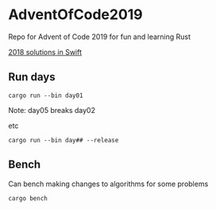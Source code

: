 # AdventOfCode2019
Repo for Advent of Code 2019 for fun and learning Rust

[2018 solutions in Swift](https://github.com/Jacobious52/AdventOfCode2018)

## Run days

`cargo run --bin day01`

Note: day05 breaks day02

etc

`cargo run --bin day## --release`

## Bench

Can bench making changes to algorithms for some problems

`cargo bench`
